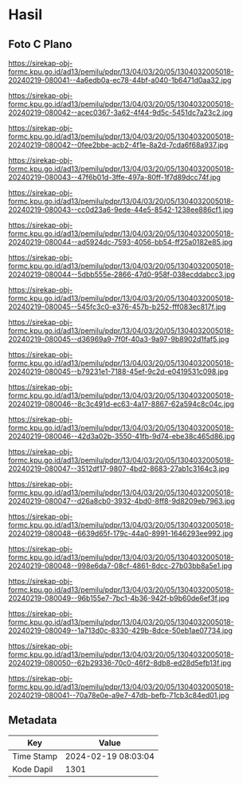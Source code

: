 # Hasil

## Foto C Plano

https://sirekap-obj-formc.kpu.go.id/ad13/pemilu/pdpr/13/04/03/20/05/1304032005018-20240219-080041--4a6edb0a-ec78-44bf-a040-1b6471d0aa32.jpg

https://sirekap-obj-formc.kpu.go.id/ad13/pemilu/pdpr/13/04/03/20/05/1304032005018-20240219-080042--acec0367-3a62-4f44-9d5c-5451dc7a23c2.jpg

https://sirekap-obj-formc.kpu.go.id/ad13/pemilu/pdpr/13/04/03/20/05/1304032005018-20240219-080042--0fee2bbe-acb2-4f1e-8a2d-7cda6f68a937.jpg

https://sirekap-obj-formc.kpu.go.id/ad13/pemilu/pdpr/13/04/03/20/05/1304032005018-20240219-080043--47f6b01d-3ffe-497a-80ff-1f7d89dcc74f.jpg

https://sirekap-obj-formc.kpu.go.id/ad13/pemilu/pdpr/13/04/03/20/05/1304032005018-20240219-080043--cc0d23a6-9ede-44e5-8542-1238ee886cf1.jpg

https://sirekap-obj-formc.kpu.go.id/ad13/pemilu/pdpr/13/04/03/20/05/1304032005018-20240219-080044--ad5924dc-7593-4056-bb54-ff25a0182e85.jpg

https://sirekap-obj-formc.kpu.go.id/ad13/pemilu/pdpr/13/04/03/20/05/1304032005018-20240219-080044--5dbb555e-2866-47d0-958f-038ecddabcc3.jpg

https://sirekap-obj-formc.kpu.go.id/ad13/pemilu/pdpr/13/04/03/20/05/1304032005018-20240219-080045--545fc3c0-e376-457b-b252-fff083ec817f.jpg

https://sirekap-obj-formc.kpu.go.id/ad13/pemilu/pdpr/13/04/03/20/05/1304032005018-20240219-080045--d36969a9-7f0f-40a3-9a97-9b8902d1faf5.jpg

https://sirekap-obj-formc.kpu.go.id/ad13/pemilu/pdpr/13/04/03/20/05/1304032005018-20240219-080045--b79231e1-7188-45ef-9c2d-e0419531c098.jpg

https://sirekap-obj-formc.kpu.go.id/ad13/pemilu/pdpr/13/04/03/20/05/1304032005018-20240219-080046--8c3c491d-ec63-4a17-8867-62a594c8c04c.jpg

https://sirekap-obj-formc.kpu.go.id/ad13/pemilu/pdpr/13/04/03/20/05/1304032005018-20240219-080046--42d3a02b-3550-41fb-9d74-ebe38c465d86.jpg

https://sirekap-obj-formc.kpu.go.id/ad13/pemilu/pdpr/13/04/03/20/05/1304032005018-20240219-080047--3512df17-9807-4bd2-8683-27ab1c3164c3.jpg

https://sirekap-obj-formc.kpu.go.id/ad13/pemilu/pdpr/13/04/03/20/05/1304032005018-20240219-080047--d26a8cb0-3932-4bd0-8ff8-9d8209eb7963.jpg

https://sirekap-obj-formc.kpu.go.id/ad13/pemilu/pdpr/13/04/03/20/05/1304032005018-20240219-080048--6639d65f-179c-44a0-8991-1646293ee992.jpg

https://sirekap-obj-formc.kpu.go.id/ad13/pemilu/pdpr/13/04/03/20/05/1304032005018-20240219-080048--998e6da7-08cf-4861-8dcc-27b03bb8a5e1.jpg

https://sirekap-obj-formc.kpu.go.id/ad13/pemilu/pdpr/13/04/03/20/05/1304032005018-20240219-080049--96b155e7-7bc1-4b36-942f-b9b60de6ef3f.jpg

https://sirekap-obj-formc.kpu.go.id/ad13/pemilu/pdpr/13/04/03/20/05/1304032005018-20240219-080049--1a713d0c-8330-429b-8dce-50eb1ae07734.jpg

https://sirekap-obj-formc.kpu.go.id/ad13/pemilu/pdpr/13/04/03/20/05/1304032005018-20240219-080050--62b29336-70c0-46f2-8db8-ed28d5efb13f.jpg

https://sirekap-obj-formc.kpu.go.id/ad13/pemilu/pdpr/13/04/03/20/05/1304032005018-20240219-080041--70a78e0e-a9e7-47db-befb-71cb3c84ed01.jpg


## Metadata

| Key        | Value               |
| ---------- | ------------------- |
| Time Stamp | 2024-02-19 08:03:04 |
| Kode Dapil | 1301                |




